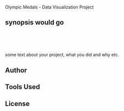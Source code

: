 Olympic Medals - Data Visualization Project

## synopsis would go <header>

some text about your project, what you did and why etc.

## Author

## Tools Used

## License
